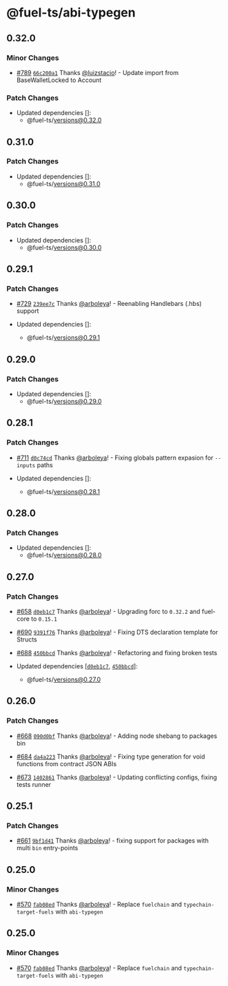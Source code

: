 # @fuel-ts/abi-typegen

## 0.32.0

### Minor Changes

- [#789](https://github.com/FuelLabs/fuels-ts/pull/789) [`66c200a1`](https://github.com/FuelLabs/fuels-ts/commit/66c200a1b4ecbef0ef8664fc01f7142364b0a1bc) Thanks [@luizstacio](https://github.com/luizstacio)! - Update import from BaseWalletLocked to Account

### Patch Changes

- Updated dependencies []:
  - @fuel-ts/versions@0.32.0

## 0.31.0

### Patch Changes

- Updated dependencies []:
  - @fuel-ts/versions@0.31.0

## 0.30.0

### Patch Changes

- Updated dependencies []:
  - @fuel-ts/versions@0.30.0

## 0.29.1

### Patch Changes

- [#729](https://github.com/FuelLabs/fuels-ts/pull/729) [`239ee7c`](https://github.com/FuelLabs/fuels-ts/commit/239ee7c8ec7fa83be000bc4231023692d2dcfffa) Thanks [@arboleya](https://github.com/arboleya)! - Reenabling Handlebars (.hbs) support

- Updated dependencies []:
  - @fuel-ts/versions@0.29.1

## 0.29.0

### Patch Changes

- Updated dependencies []:
  - @fuel-ts/versions@0.29.0

## 0.28.1

### Patch Changes

- [#711](https://github.com/FuelLabs/fuels-ts/pull/711) [`d0c74cd`](https://github.com/FuelLabs/fuels-ts/commit/d0c74cd59f249ce1bdf113ce6f1744dcf48fc3e7) Thanks [@arboleya](https://github.com/arboleya)! - Fixing globals pattern expasion for `--inputs` paths

- Updated dependencies []:
  - @fuel-ts/versions@0.28.1

## 0.28.0

### Patch Changes

- Updated dependencies []:
  - @fuel-ts/versions@0.28.0

## 0.27.0

### Patch Changes

- [#658](https://github.com/FuelLabs/fuels-ts/pull/658) [`d0eb1c7`](https://github.com/FuelLabs/fuels-ts/commit/d0eb1c732f63842b8d4801456054ec3b9ccdd020) Thanks [@arboleya](https://github.com/arboleya)! - Upgrading forc to `0.32.2` and fuel-core to `0.15.1`

- [#690](https://github.com/FuelLabs/fuels-ts/pull/690) [`9391f76`](https://github.com/FuelLabs/fuels-ts/commit/9391f76875f90de816d66d52810607bc1ba7a0e9) Thanks [@arboleya](https://github.com/arboleya)! - Fixing DTS declaration template for Structs

- [#688](https://github.com/FuelLabs/fuels-ts/pull/688) [`450bbcd`](https://github.com/FuelLabs/fuels-ts/commit/450bbcd496177a2beafb969e97e48366cf7d35e1) Thanks [@arboleya](https://github.com/arboleya)! - Refactoring and fixing broken tests

- Updated dependencies [[`d0eb1c7`](https://github.com/FuelLabs/fuels-ts/commit/d0eb1c732f63842b8d4801456054ec3b9ccdd020), [`450bbcd`](https://github.com/FuelLabs/fuels-ts/commit/450bbcd496177a2beafb969e97e48366cf7d35e1)]:
  - @fuel-ts/versions@0.27.0

## 0.26.0

### Patch Changes

- [#668](https://github.com/FuelLabs/fuels-ts/pull/668) [`090d0bf`](https://github.com/FuelLabs/fuels-ts/commit/090d0bff2128595d3549b49bb8af3d79424e36a2) Thanks [@arboleya](https://github.com/arboleya)! - Adding node shebang to packages bin

- [#684](https://github.com/FuelLabs/fuels-ts/pull/684) [`da4a223`](https://github.com/FuelLabs/fuels-ts/commit/da4a223221dd136bc2b7ae039e56d108bf91faec) Thanks [@arboleya](https://github.com/arboleya)! - Fixing type generation for void functions from contract JSON ABIs

- [#673](https://github.com/FuelLabs/fuels-ts/pull/673) [`1402861`](https://github.com/FuelLabs/fuels-ts/commit/14028619b10cac84806c4cdbaabe9c8481ae0dd5) Thanks [@arboleya](https://github.com/arboleya)! - Updating conflicting configs, fixing tests runner

## 0.25.1

### Patch Changes

- [#661](https://github.com/FuelLabs/fuels-ts/pull/661) [`9bf1d41`](https://github.com/FuelLabs/fuels-ts/commit/9bf1d4177811cb9d300849321acd9b5101128047) Thanks [@arboleya](https://github.com/arboleya)! - fixing support for packages with multi `bin` entry-points

## 0.25.0

### Minor Changes

- [#570](https://github.com/FuelLabs/fuels-ts/pull/570) [`fab08ed`](https://github.com/FuelLabs/fuels-ts/commit/fab08ede896d46adcfa2e057ed15bb1075bfe0de) Thanks [@arboleya](https://github.com/arboleya)! - Replace `fuelchain` and `typechain-target-fuels` with `abi-typegen`

## 0.25.0

### Minor Changes

- [#570](https://github.com/FuelLabs/fuels-ts/pull/570) [`fab08ed`](https://github.com/FuelLabs/fuels-ts/commit/fab08ede896d46adcfa2e057ed15bb1075bfe0de) Thanks [@arboleya](https://github.com/arboleya)! - Replace `fuelchain` and `typechain-target-fuels` with `abi-typegen`
